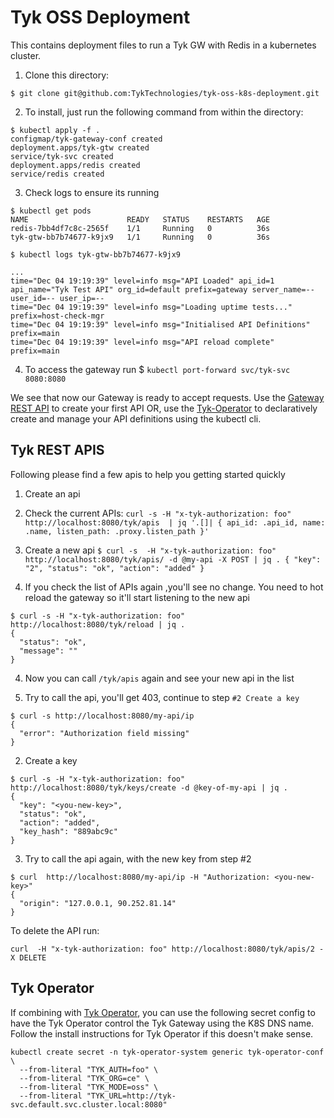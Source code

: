 # Tyk OSS Deployment

This contains deployment files to run a Tyk GW with Redis in a kubernetes cluster.

1. Clone this directory:
```
$ git clone git@github.com:TykTechnologies/tyk-oss-k8s-deployment.git
```

2. To install, just run the following command from within the directory:
```
$ kubectl apply -f .
configmap/tyk-gateway-conf created
deployment.apps/tyk-gtw created
service/tyk-svc created
deployment.apps/redis created
service/redis created
```

3. Check logs to ensure its running

```
$ kubectl get pods
NAME                      READY   STATUS    RESTARTS   AGE
redis-7bb4df7c8c-2565f    1/1     Running   0          36s
tyk-gtw-bb7b74677-k9jx9   1/1     Running   0          36s

$ kubectl logs tyk-gtw-bb7b74677-k9jx9

...
time="Dec 04 19:19:39" level=info msg="API Loaded" api_id=1 api_name="Tyk Test API" org_id=default prefix=gateway server_name=-- user_id=-- user_ip=--
time="Dec 04 19:19:39" level=info msg="Loading uptime tests..." prefix=host-check-mgr
time="Dec 04 19:19:39" level=info msg="Initialised API Definitions" prefix=main
time="Dec 04 19:19:39" level=info msg="API reload complete" prefix=main
```

4. To access the gateway run 
$ `kubectl port-forward svc/tyk-svc 8080:8080` 

We see that now our Gateway is ready to accept requests.  Use the [Gateway REST API](https://tyk.io/docs/tyk-gateway-api/) to create your first API
OR, use the [Tyk-Operator](https://github.com/TykTechnologies/tyk-operator) to declaratively create and manage your API definitions using the kubectl cli.

## Tyk REST APIS

Following please find a few apis to help you getting started quickly

1. Create an api
  1. Check the current APIs:
    `curl -s -H "x-tyk-authorization: foo" http://localhost:8080/tyk/apis  | jq '.[]| { api_id: .api_id, name: .name, listen_path: .proxy.listen_path }'`

  2. Create a new api
    ```
    $ curl -s  -H "x-tyk-authorization: foo" http://localhost:8080/tyk/apis/ -d @my-api -X POST | jq .
    {
      "key": "2",
      "status": "ok",
      "action": "added"
    }
    ```

  3. If you check the list of APIs again ,you'll see no change. You need to hot reload the gateway so it'll start listening to the new api
  ```
  $ curl -s -H "x-tyk-authorization: foo" http://localhost:8080/tyk/reload | jq .
  {
    "status": "ok",
    "message": ""
  } 
  ```
 
  4. Now you can call `/tyk/apis` again and see your new api in the list

  5. Try to call the api, you'll get 403, continue to step `#2 Create a key`
  ```
  $ curl -s http://localhost:8080/my-api/ip
  {
    "error": "Authorization field missing"
  }
  ```

2. Create a key 

  ```
  $ curl -s -H "x-tyk-authorization: foo" http://localhost:8080/tyk/keys/create -d @key-of-my-api | jq .
  {
    "key": "<you-new-key>",
    "status": "ok",
    "action": "added",
    "key_hash": "889abc9c"
  }
  ```

3. Try to call the api again, with the new key from step #2

  ```
  $ curl  http://localhost:8080/my-api/ip -H "Authorization: <you-new-key>"
  {
    "origin": "127.0.0.1, 90.252.81.14"
  }
  ```

To delete the API run:
```
curl  -H "x-tyk-authorization: foo" http://localhost:8080/tyk/apis/2 -X DELETE
```

## Tyk Operator

If combining with [Tyk Operator]((https://github.com/TykTechnologies/tyk-operator)), you can use the following secret config to have the Tyk Operator control the Tyk Gateway using the K8S DNS name.  Follow the install instructions for Tyk Operator if this doesn't make sense.

```
kubectl create secret -n tyk-operator-system generic tyk-operator-conf \
  --from-literal "TYK_AUTH=foo" \
  --from-literal "TYK_ORG=ce" \
  --from-literal "TYK_MODE=oss" \
  --from-literal "TYK_URL=http://tyk-svc.default.svc.cluster.local:8080"
```
